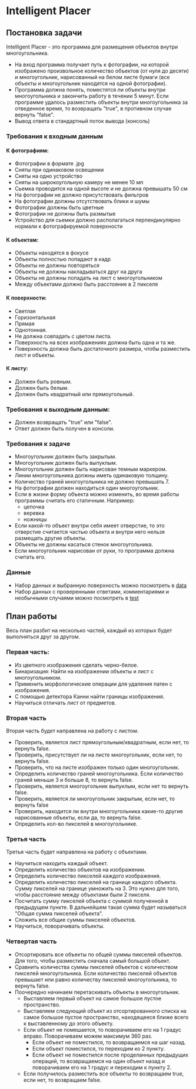 # Intelligent Placer

## Постановка задачи
Intelligent Placer - это программа для размещения объектов внутри многоугольника.
- На вход программа получает путь к фотографии, на которой изображено произвольное количество объектов (от нуля до десяти) и многоугольник, нарисованный на белом листе бумаги (все объекты и многоугольник находятся на одной фотографии).
- Программа должна понять, поместятся ли объекты внутри многоугольника и закончить работу в течении 5 минут. Если программе удалось разместить объекты внутри многоугольника за отведенное время, то возвращать "true", в противном случае вернуть "false".
- Вывод ответа в стандартный поток вывода (консоль) 

### Требования к входным данным
#### К фотографиям:
- Фотографии в формате .jpg 
- Сняты при одинаковом освещении
- Сняты на одно устройство 
- Сняты на широкоугольную камеру не менее 10 мп
- Сьемка проводится на одной высоте и не должна превышать 50 см
- На фотографии не должно присутствовать фильтров
- На фотографии должны отсутствовать блики и шумы 
- Фотографии должны быть цветные
- Фотографии не должны быть размытые 
- Устройство для сьемки должно располагаться перпендикулярно нормали к фотографируемой поверхности 

#### К объектам: 
- Объекты находятся в фокусе 
- Объекты полностью попадают в кадр
- Объекты не должны повторяться
- Объекты не должны накладываться друг на друга 
- Объекты не должны попадать на лист с многоугольником 
- Между объектами должно быть расстояние в 2 пикселя 

#### К поверхности:
- Светлая 
- Горизонтальная 
- Прямая 
- Однотонная. 
- Не должна совпадать с цветом листа.
- Поверхность на всех изображениях должна быть одна и та же.
- Поверхность должна быть достаточного размера, чтобы разместить лист и объекты.

#### К листу:
- Должен быть ровным.
- Должен быть белым.
- Должен быть квадратный или прямоугольный. 

### Требования к выходным данным: 
- Должен возвращать "true" или "false".
- Ответ должен быть получен в консоли.

### Требования к задаче
- Многоугольник должен быть закрытым.
- Многоугольник должен быть выпуклым.
- Многоугольник должен быть нарисован темным маркером. 
- Линии многоугольника должны иметь одинаковую толщину. 
- Количество граней многоугольника не должно превышать 7. 
- На фотографии должен находиться один многоугольник. 
- Если в жизни форму объекта можно изменить, во время работы программы считать его статичным. 
Например:
  - цепочка
  - веревка 
  - ножницы
- Если какой-то объект внутри себя имеет отверстие, то это отверстие считается частью объекта и внутри него нельзя размещать другие объекты. 
- Объекты не должны касаться стенок многоугольника.
- Если многоугольник нарисован от руки, то программа должна считать его. 

### Данные 
- Набор данных и выбранную поверхность можно посмотреть в [data](https://github.com/Fourroubles/Intelligent-Placer/tree/develop/data)
- Набор данных с проверенными ответами, комментариями и необычными случаями можно посмотреть в [test](https://github.com/Fourroubles/Intelligent-Placer/blob/develop/test/description.md)

## План работы
Весь план разбит на несколько частей, каждый из которых будет выполняться друг за другом.

### Первая часть:
- Из цветного изображения сделать черно-белое.
- Бинаризация: Найти на изображении объекты и лист с многоугольником. 
- Применить морфологические операции для удаления патен с изображения. 
- С помощью детектора Канни найти границы изображения. 
- Научиться отличать лист от предметов. 


### Вторая часть 
Вторая часть будет направлена на работу с листом. 

- Проверить, является лист прямоугольным/квадратным, если нет, то вернуть false.
- Проверить, присутствует ли на листе многоугольник, если нет, то вернуть false.
- Проверить, что на листе изображен только один многоугольник. 
- Определить количество граней многоугольника. Если количество граней меньше 3 и больше 8, то вернуть false. 
- Проверить, является многоугольник выпуклым, если нет то вернуть false. 
- Проверить, является ли многоугольник закрытым, если нет, то вернуть false
- Проверить, находится ли внутри многоугольника какие-то другие нарисованные объекты, если да, то вернуть false.
- Определить кол-во пикселей в многоугольнике. 

### Третья часть
Третья часть будет направлена на работу с объектами. 

- Научиться находить каждый объект.
- Определить количество объектов на изображении. 
- Определить количество пикселей каждого изображения.
- Определить количество пикселей на границе каждого объекта. Сумму пикселей на границе умножить на 3. Это нужно для того, чтобы расстояние между объектами были 2 пикселя. 
- Посчитать сумму пикселей объекта с суммой полученной в предыдущем пункте. В дальнейшем такая сумма будет называться "Общая сумма пикселей объекта".
- Сложить все общие суммы пикселей объектов.
- Научиться, поворачивать объекты. 

### Четвертая часть
- Отсортировать все объекты по общей суммы пикселей объектов. Для того, чтобы разместить сначала самый большой объект. 
- Сравнить количества суммы пикселей объектов с количеством пикселей многоугольника. Если количество пикселей объектов превышает или равно количеству пикселей многоугольника, то вернуть false. 
- Поочередно начинаем перетаскивать объекты в многоугольник. 
  - Выставляем первый объект на самое большое пустое пространство. 
  - Выставляем следующий объект из отсортированного списка на самое большое пустое пространство, находящееся ближе всего к выставленному до этого объекту. 
  - Если объект не помешается, то поворачиваем его на 1 градус вправо. Поворачиваем можем максимум 360 раз. 
    - Если объект не поместился, то возвращаемся на шаг назад. 
    - Если объект поместился, то переходим ко 2 пункту.
    - Если объект не поместился после проделанных предыдущих операций, то возвращаемся на один объект назад и поворачиваем его на 1 градус и переходим к пункту 2. 
  - Если получилось разместить все объекты то возвращаем true, если нет, то возвращаем false. 
